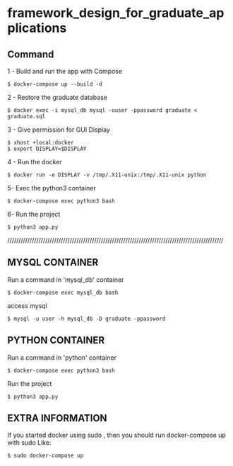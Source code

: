 # framework_design_for_graduate_applications

## Command

1 - Build and run the app with Compose
```
$ docker-compose up --build -d
```

2 - Restore the graduate database
```
$ docker exec -i mysql_db mysql -uuser -ppassword graduate < graduate.sql
```

3 - Give permission for GUI Display
```
$ xhost +local:docker
$ export DISPLAY=$DISPLAY
```
4 - Run the docker
```
$ docker run -e DISPLAY -v /tmp/.X11-unix:/tmp/.X11-unix python
```
5- Exec the python3 container
```
$ docker-compose exec python3 bash
```
6- Run the project
```
$ python3 app.py
```



/////////////////////////////////////////////////////////////////////////////////////////////////
## MYSQL CONTAINER
Run a command in 'mysql_db' container
```
$ docker-compose exec mysql_db bash
```
access mysql
```
$ mysql -u user -h mysql_db -D graduate -ppassword
```
## PYTHON CONTAINER
Run a command in 'python' container
```
$ docker-compose exec python3 bash
```
Run the project
```
$ python3 app.py

```
## EXTRA INFORMATION
If you started docker using sudo , then you should run docker-compose up with sudo Like: 
```
$ sudo docker-compose up
```


